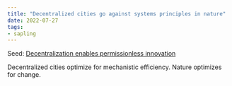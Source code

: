 ```yaml
---
title: "Decentralized cities go against systems principles in nature"
date: 2022-07-27
tags:
- sapling
---
```


Seed: [Decentralization enables permissionless innovation](quartz/content/notes/Decentralization%20enables%20permissionless%20innovation.md)

Decentralized cities optimize for mechanistic efficiency. Nature optimizes for change. 



